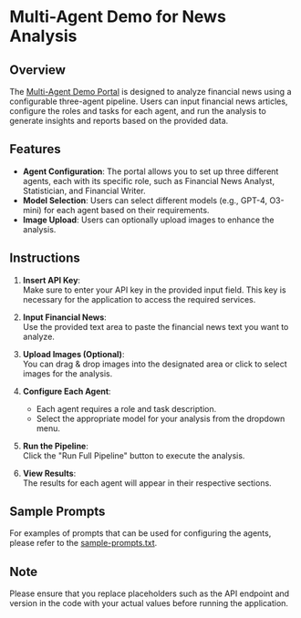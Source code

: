 # Multi-Agent Demo for News Analysis  
   
## Overview  
The [Multi-Agent Demo Portal](GenAIDemoPortal-MultiAgentForNewAnalysis.html) is designed to analyze financial news using a configurable three-agent pipeline. Users can input financial news articles, configure the roles and tasks for each agent, and run the analysis to generate insights and reports based on the provided data.  
   
## Features  
- **Agent Configuration**: The portal allows you to set up three different agents, each with its specific role, such as Financial News Analyst, Statistician, and Financial Writer.  
- **Model Selection**: Users can select different models (e.g., GPT-4, O3-mini) for each agent based on their requirements.  
- **Image Upload**: Users can optionally upload images to enhance the analysis.  
   
## Instructions  
   
1. **Insert API Key**:   
   Make sure to enter your API key in the provided input field. This key is necessary for the application to access the required services.   
   
2. **Input Financial News**:   
   Use the provided text area to paste the financial news text you want to analyze.  
   
3. **Upload Images (Optional)**:   
   You can drag & drop images into the designated area or click to select images for the analysis.  
   
4. **Configure Each Agent**:   
   - Each agent requires a role and task description.   
   - Select the appropriate model for your analysis from the dropdown menu.  
   
5. **Run the Pipeline**:   
   Click the "Run Full Pipeline" button to execute the analysis.  
   
6. **View Results**:   
   The results for each agent will appear in their respective sections.  
   
## Sample Prompts  
For examples of prompts that can be used for configuring the agents, please refer to the [sample-prompts.txt](sample-prompts.txt).  
   
## Note  
Please ensure that you replace placeholders such as the API endpoint and version in the code with your actual values before running the application.  
